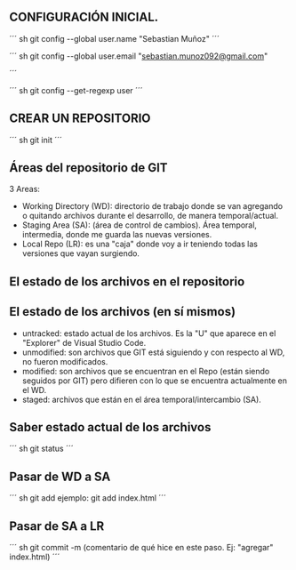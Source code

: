 ## CONFIGURACIÓN INICIAL.

<!-- Setear nombre de usuario-->
´´´ sh
git config --global user.name "Sebastian Muñoz"
´´´

<!-- Setear email -->
´´´ sh
git config --global user.email "sebastian.munoz092@gmail.com"

´´´


<!-- Verificar qué datos se ingresaron -->
´´´ sh
git config --get-regexp user
´´´


## CREAR UN REPOSITORIO 
<!-- Iniciar repositorio -->
´´´ sh
git init
´´´

## Áreas del repositorio de GIT

3 Areas:

 * Working Directory (WD): directorio de trabajo donde se van agregando o quitando archivos durante el desarrollo, de manera temporal/actual.
 * Staging Area (SA): (área de control de cambios). Área temporal, intermedia, donde me guarda las nuevas versiones.
 * Local Repo (LR): es una "caja" donde voy a ir teniendo todas las versiones que vayan surgiendo. 


## El estado de los archivos en el repositorio



## El estado de los archivos (en sí mismos)

* untracked: estado actual de los archivos. Es la "U" que aparece en el "Explorer" de Visual Studio Code.
* unmodified: son archivos que GIT está siguiendo y con respecto al WD, no fueron modificados. 
* modified: son archivos que se encuentran en el Repo (están siendo seguidos por GIT) pero difieren con lo que se encuentra actualmente en el WD.
* staged: archivos que están en el área temporal/intercambio (SA). 

## Saber estado actual de los archivos
´´´ sh
git status
´´´

## Pasar de WD a SA 
´´´ sh
git add <nombre archivo>
ejemplo: git add index.html
´´´

## Pasar de SA a LR
´´´ sh
git commit -m (comentario de qué hice en este paso. Ej: "agregar" index.html)
´´´

